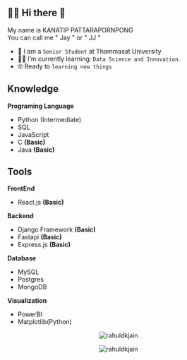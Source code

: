 ## :man_technologist: Hi there 👋
My name is KANATIP PATTARAPORNPONG <br/>
You can call me " Jay " or " JJ " <br/>
- :school: I am a `Senior Student` at Thammasat University
- :student: I’m currently learning: `Data Science and Innovation`.
- :nerd_face: Ready to `learning new things`


## Knowledge
**Programing Language**
 - Python (Intermediate)
 - SQL
 - JavaScript
 - C **(Basic)**
 - Java **(Basic)**
 
## Tools
**FrontEnd**
 - React.js **(Basic)**

**Backend**
 - Django Framework **(Basic)**
 - Fastapi **(Basic)**
 - Express.js **(Basic)**
 
 **Database**
 - MySQL
 - Postgres
 - MongoDB

 **Visualization**
 - PowerBI
 - Matplotlib(Python)


<p align="center">
<img src=https://github-readme-stats.vercel.app/api/top-langs/?username=costalferz&layout=compact&hide=Jupyter%20Notebook&theme=radical&langs_count=10%20 alt=rahuldkjain />
</p>

<p align="center">
<img src=https://github-readme-stats.vercel.app/api/wakatime?username=Costalferz&layout=compact&hide=Other&theme=radical alt=rahuldkjain />
</p> 

<!--
**costalferz/costalferz** is a ✨ _special_ ✨ repository because its `README.md` (this file) appears on your GitHub profile.

Here are some ideas to get you started:

- 🔭 I’m currently working on ...
- 🌱 I’m currently learning ...
- 👯 I’m looking to collaborate on ...
- 🤔 I’m looking for help with ...
- 💬 Ask me about ...
- 📫 How to reach me: ...
- 😄 Pronouns: ...
- ⚡ Fun fact: ...
-->
